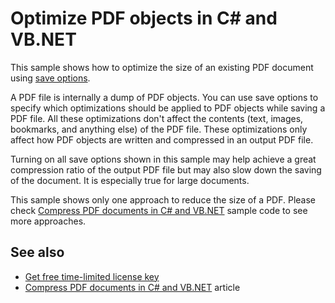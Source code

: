 # Optimize PDF objects in C# and VB.NET
This sample shows how to optimize the size of an existing PDF document using [save options](https://bitmiracle.com/pdf-library/help/pdfsaveoptions.html).

A PDF file is internally a dump of PDF objects. You can use save options to specify which optimizations should be applied to PDF objects while saving a PDF file. All these optimizations don't affect the contents (text, images, bookmarks, and anything else) of the PDF file. These optimizations only affect how PDF objects are written and compressed in an output PDF file.

Turning on all save options shown in this sample may help achieve a great compression ratio of the output PDF file but may also slow down the saving of the document. It is especially true for large documents.

This sample shows only one approach to reduce the size of a PDF. Please check [Compress PDF documents in C# and VB.NET](/Samples/Compression/CompressAllTechniques) sample code to see more approaches.

## See also
* [Get free time-limited license key](https://bitmiracle.com/pdf-library/download-pdf-library.aspx)
* [Compress PDF documents in C# and VB.NET](https://bitmiracle.com/pdf-library/compress-pdf.aspx) article